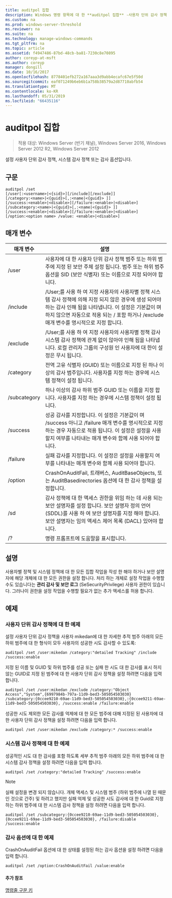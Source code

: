 ```yaml
---
title: auditpol 집합
description: Windows 명령 항목에 대 한 **auditpol 집합** -사용자 단위 감사 정책, 시스템 감사 정책 설정 또는 감사 옵션입니다.
ms.custom: na
ms.prod: windows-server-threshold
ms.reviewer: na
ms.suite: na
ms.technology: manage-windows-commands
ms.tgt_pltfrm: na
ms.topic: article
ms.assetid: f4947486-87bd-48cb-ba81-7230c8e70895
author: coreyp-at-msft
ms.author: coreyp
manager: dongill
ms.date: 10/16/2017
ms.openlocfilehash: 8778401efb272a167aaa3d9abb4ecafc67e5f50d
ms.sourcegitcommit: eaf071249b6eb6b1a758b38579a2d87710abfb54
ms.translationtype: MT
ms.contentlocale: ko-KR
ms.lasthandoff: 05/31/2019
ms.locfileid: "66435116"
---
```

# <a name="auditpol-set"></a>auditpol 집합

>적용 대상: Windows Server (반기 채널), Windows Server 2016, Windows Server 2012 R2, Windows Server 2012

설정 사용자 단위 감사 정책, 시스템 감사 정책 또는 감사 옵션입니다.

## <a name="syntax"></a>구문
```
auditpol /set
[/user[:<username>|<{sid}>][/include][/exclude]]
[/category:<name>|<{guid}>[,:<name|<{guid}> ]]
[/success:<enable>|<disable>][/failure:<enable>|<disable>]
[/subcategory:<name>|<{guid}>[,:<name|<{guid}> ]]
[/success:<enable>|<disable>][/failure:<enable>|<disable>]
[/option:<option name> /value: <enable>|<disable>]
```
## <a name="parameters"></a>매개 변수

|  매개 변수   |                                                                                                                                          설명                                                                                                                                           |
|--------------|------------------------------------------------------------------------------------------------------------------------------------------------------------------------------------------------------------------------------------------------------------------------------------------------|
|    /user     |                                        사용자에 대 한 사용자 단위 감사 정책 범주 또는 하위 범주에 지정 된 보안 주체 설정 됩니다. 범주 또는 하위 범주 옵션을 SID (보안 식별자) 또는 이름으로 지정 되어야 합니다.                                         |
|   /include   | /User;를 사용 하 여 지정 사용자의 사용자별 정책 시스템 감사 정책에 의해 지정 되지 않은 경우에 생성 되어야 하는 감사 인해 됨을 나타냅니다. 이 설정은 기본값이 며 하지 않으면 자동으로 적용 되는 / 포함 하거나 /exclude 매개 변수를 명시적으로 지정 합니다. |
|   /exclude   |                                /User;를 사용 하 여 지정 사용자의 사용자별 정책 감사 시스템 감사 정책에 관계 없이 않아야 인해 됨을 나타냅니다. 로컬 관리자 그룹의 구성원 인 사용자에 대 한이 설정은 무시 됩니다.                                |
|  /category   |                                                                            전역 고유 식별자 (GUID) 또는 이름으로 지정 된 하나 이상의 감사 범주입니다. 사용자를 지정 하는 경우에 시스템 정책이 설정 됩니다.                                                                             |
| /subcategory |                                                                                         하나 이상의 감사 하위 범주 GUID 또는 이름을 지정 합니다. 사용자를 지정 하는 경우에 시스템 정책이 설정 됩니다.                                                                                          |
|   /success   |                 성공 감사를 지정합니다. 이 설정은 기본값이 며 /success 아니고 /failure 매개 변수를 명시적으로 지정 하는 경우 자동으로 적용 됩니다. 이 설정은 설정을 사용할지 여부를 나타내는 매개 변수와 함께 사용 되어야 합니다.                 |
|   /failure   |                                                                                  실패 감사를 지정합니다. 이 설정은 설정을 사용할지 여부를 나타내는 매개 변수와 함께 사용 되어야 합니다.                                                                                   |
|   /option    |                                                                                   CrashOnAuditFail, 트래버스, AuditBaseObjects, 또는 AuditBasedirectories 옵션에 대 한 감사 정책을 설정합니다.                                                                                    |
|     /sd      |                 감사 정책에 대 한 액세스 권한을 위임 하는 데 사용 되는 보안 설명자를 설정 합니다. 보안 설명자 정의 언어 (SDDL)를 사용 하 여 보안 설명자를 지정 해야 합니다. 보안 설명자는 임의 액세스 제어 목록 (DACL) 있어야 합니다.                 |
|      /?      |                                                                                                                              명령 프롬프트에 도움말을 표시합니다.                                                                                                                              |

## <a name="remarks"></a>설명
사용자별 정책 및 시스템 정책에 대 한 모든 집합 작업을 작성 한 해야 하거나 보안 설명자에 해당 개체에 대 한 모든 권한을 설정 합니다. 처리 하는 개체로 설정 작업을 수행할 수도 있습니다는 **관리 감사 및 보안 로그** (SeSecurityPrivilege) 사용자 권한이 있습니다. 그러나이 권한을 설정 작업을 수행할 필요가 없는 추가 액세스를 허용 합니다.
## <a name="BKMK_examples"></a>예제
### <a name="examples-for-the-per-user-audit-policy"></a>사용자 단위 감사 정책에 대 한 예제
설정 사용자 단위 감사 정책을 사용자 mikedan에 대 한 자세한 추적 범주 아래의 모든 하위 범주에 대 한 형식이 모두 사용자의 성공한 시도 감사할 수 있도록:
```
auditpol /set /user:mikedan /category:"detailed Tracking" /include /success:enable
```
지정 된 이름 및 GUID 및 하위 범주를 성공 또는 실패 한 시도 대 한 감사를 표시 하지 않는 GUID로 지정 된 범주에 대 한 사용자 단위 감사 정책을 설정 하려면 다음을 입력 합니다.
```
auditpol /set /user:mikedan /exclude /category:"Object Access","System",{6997984b-797a-11d9-bed3-505054503030} 
/subcategory:{0ccee9210-69ae-11d9-bed3-505054503030},:{0ccee9211-69ae-11d9-bed3-505054503030}, /success:enable /failure:enable
```
성공한 시도 제외한 모든 감사를 억제에 대 한 모든 범주에 대해 지정된 된 사용자에 대 한 사용자 단위 감사 정책을 설정 하려면 다음을 입력 합니다.
```
auditpol /set /user:mikedan /exclude /category:* /success:enable
```
### <a name="examples-for-the-system-audit-policy"></a>시스템 감사 정책에 대 한 예제
성공적인 시도 대 한 감사를 포함 하도록 세부 추적 범주 아래의 모든 하위 범주에 대 한 시스템 감사 정책을 설정 하려면 다음을 입력 합니다.
```
auditpol /set /category:"detailed Tracking" /success:enable
```
> [!NOTE]
> 실패 설정을 변경 되지 않습니다.
> 개체 액세스 및 시스템 범주 (하위 범주에 나열 된 때문 인 것으로 간주) 및 하려고 했지만 실패 억제 및 성공한 시도 감사에 대 한 Guid로 지정 하는 하위 범주에 대 한 시스템 감사 정책을 설정 하려면 다음을 입력 합니다.
> ```
> auditpol /set /subcategory:{0ccee9210-69ae-11d9-bed3-505054503030},{0ccee9211-69ae-11d9-bed3-505054503030}, /failure:disable /success:enable
> ```
> ### <a name="example-for-auditing-options"></a>감사 옵션에 대 한 예제
> CrashOnAuditFail 옵션에 대 한 상태를 설정된 하는 감사 옵션을 설정 하려면 다음을 입력 합니다.
> ```
> auditpol /set /option:CrashOnAuditFail /value:enable
> ```
> #### <a name="additional-references"></a>추가 참조
> [명령줄 구문 키](command-line-syntax-key.md)
